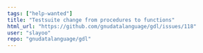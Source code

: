 ```yaml
---
tags: ["help-wanted"]
title: "Testsuite change from procedures to functions"
html_url: "https://github.com/gnudatalanguage/gdl/issues/118"
user: "slayoo"
repo: "gnudatalanguage/gdl"
---
```


